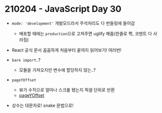 # 210204 - JavaScript Day 30

- `mode: 'development'` 개발모드라서 주석처리도 다 번들링에 들어감
  - 배포할 때에는 `production`으로 고쳐주면 uglify 해줌(한줄로 쫙, 코멘트 다 사라짐)

- React 공식 문서 꼼꼼하게 처음부터 끝까지 읽어보기! 여러번! 

- `bare import`..?  
  - 모듈을 가져오지만 변수에 할당하지 않는..?

- `pageYOffset`
  - 뷰가 수직으로 얼마나 스크롤 됐는지 픽셀 단위로 반환
  - [pageYOffset](https://developer.mozilla.org/ko/docs/Web/API/Window/pageYOffset)

- 상수는 대문자로! snake 문법으로!

